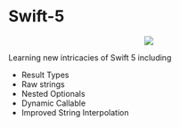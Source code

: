 # Swift-5


<p align="center">
<img src="https://img.shields.io/badge/Swift-5.0-green.svg" />
</p>
Learning new intricacies of Swift 5 including 



- Result Types
- Raw strings
- Nested Optionals
- Dynamic Callable
- Improved String Interpolation


